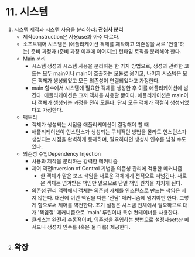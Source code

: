 # 11. 시스템

1. 시스템 제작과 시스템 사용을 분리하라: **관심사 분리**
   - 제작construction은 사용use과 아주 다르다.
   - 소프트웨어 시스템은 (애플리케이션 객체를 제작하고 의존성을 서로 '연결'하는) 준비 과정과 (준비 과정 이후에 이어지는) 런타임 로직을 분리해야 한다.
   - Main 분리
     - 시스템 생성과 시스템 사용을 분리하는 한 가지 방법으로, 생성과 관련한 코드는 모두 main이나 main이 호출하는 모듈로 옮기고, 나머지 시스템은 모든 객체가 생성되었고 모든 의존성이 연결되었다고 가정한다.
     - main 함수에서 시스템에 필요한 객체를 생성한 후 이를 애플리케이션에 넘긴다. 애플리케이션은 그저 객체를 사용할 뿐이다. 애플리케이션은 main이나 객체가 생성되는 과정을 전혀 모른다. 단지 모든 객체가 적절히 생성되었다고 가정한다.
   - 팩토리
     - 객체가 생성되는 시점을 애플리케이션이 결정해야 할 때
     - 애플리케이션이 인스턴스가 생성되는 구체적인 방법을 몰라도 인스턴스가 생성되는 시점을 완벽하게 통제하며, 필요하다면 생성사 인수를 넘길 수도 있다.
   - 의존성 주입Dependency Injection
     - 사용과 제작을 분리하는 강력한 메커니즘
     - 제어 역전Inversion of Control 기법을 의존성 관리에 적용한 메커니즘
       - 한 객체가 맡은 보조 책임을 새로운 객체에게 전적으로 떠넘긴다. 새로운 객체는 넘겨받은 책임만 맡으므로 단일 책임 원칙을 지키게 된다. 
     - 의존성 관리 맥락에서 객체는 의존성 자체를 인스턴스로 만드는 책임은 지지 않는다. 대신에 이런 책임을 다른 '전담' 메커니즘에 넘겨야만 한다. 그렇게 함으로써 제어를 역전한다. 초기 설정은 시스템 전체에서 필요하므로 대개 '책임질' 메커니즘으로 'main' 루틴이나 특수 컨테이너를 사용한다.
     - 클래스는 완전히 수동적이며, 의존성을 주입하는 방법으로 설정자setter 메서드나 생성자 인수를 (혹은 둘 다를) 제공한다.
2. 확장
   - 
